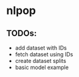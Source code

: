 # nlpop
## TODOs:
- add dataset with IDs
- fetch dataset using IDs
- create dataset splits
- basic model example
